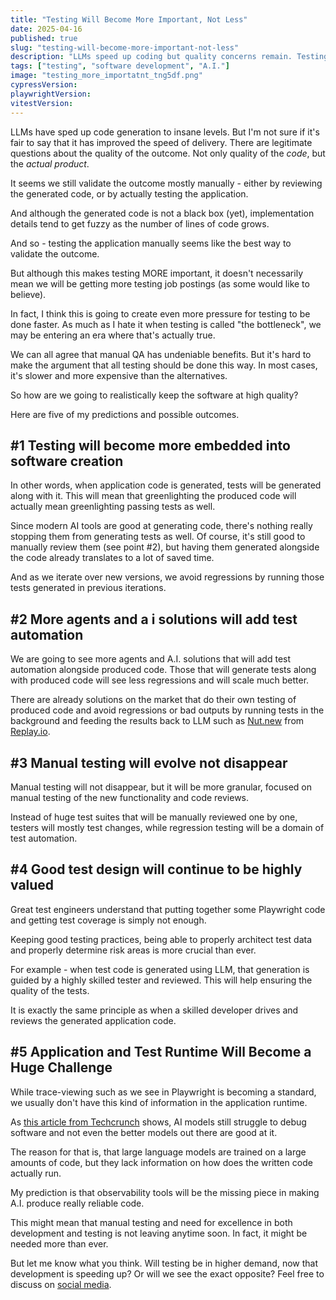 ```yaml
---
title: "Testing Will Become More Important, Not Less"
date: 2025-04-16
published: true
slug: "testing-will-become-more-important-not-less"
description: "LLMs speed up coding but quality concerns remain. Testing becomes more crucial, evolving to include AI-generated tests while human expertise in test design stays valuable."
tags: ["testing", "software development", "A.I."]
image: "testing_more_importatnt_tng5df.png"
cypressVersion:
playwrightVersion:
vitestVersion:
---
```


LLMs have sped up code generation to insane levels. But I'm not sure if it's fair to say that it has improved the speed of delivery. There are legitimate questions about the quality of the outcome. Not only quality of the *code*, but the *actual product*.

It seems we still validate the outcome mostly manually - either by reviewing the generated code, or by actually testing the application. 

And although the generated code is not a black box (yet), implementation details tend to get fuzzy as the number of lines of code grows.

And so - testing the application manually seems like the best way to validate the outcome.

But although this makes testing MORE important, it doesn't necessarily mean we will be getting more testing job postings (as some would like to believe).

In fact, I think this is going to create even more pressure for testing to be done faster. As much as I hate it when testing is called "the bottleneck", we may be entering an era where that's actually true.

We can all agree that manual QA has undeniable benefits. But it's hard to make the argument that all testing should be done this way. In most cases, it's slower and more expensive than the alternatives.

So how are we going to realistically keep the software at high quality? 

Here are five of my predictions and possible outcomes.

## #1 Testing will become more embedded into software creation

In other words, when application code is generated, tests will be generated along with it. This will mean that greenlighting the produced code will actually mean greenlighting passing tests as well. 

Since modern AI tools are good at generating code, there's nothing really stopping them from generating tests as well. Of course, it's still good to manually review them (see point #2), but having them generated alongside the code already translates to a lot of saved time.

And as we iterate over new versions, we avoid regressions by running those tests generated in previous iterations.

## #2 More agents and a i solutions will add test automation

We are going to see more agents and A.I. solutions that will add test automation alongside produced code. Those that will generate tests along with produced code will see less regressions and will scale much better.

There are already solutions on the market that do their own testing of produced code and avoid regressions or bad outputs by running tests in the background and feeding the results back to LLM such as [Nut.new](https://nut.new) from [Replay.io](https://replay.io).

## #3 Manual testing will evolve not disappear

Manual testing will not disappear, but it will be more granular, focused on manual testing of the new functionality and code reviews. 

Instead of huge test suites that will be manually reviewed one by one, testers will mostly test changes, while regression testing will be a domain of test automation.

## #4 Good test design will continue to be highly valued

Great test engineers understand that putting together some Playwright code and getting test coverage is simply not enough. 

Keeping good testing practices, being able to properly architect test data and properly determine risk areas is more crucial than ever.

For example - when test code is generated using LLM, that generation is guided by a highly skilled tester and reviewed. This will help ensuring the quality of the tests. 

It is exactly the same principle as when a skilled developer drives and reviews the generated application code.

## #5 Application and Test Runtime Will Become a Huge Challenge

While trace-viewing such as we see in Playwright is becoming a standard, we usually don't have this kind of information in the application runtime. 

As [this article from Techcrunch](https://techcrunch.com/2025/04/10/ai-models-still-struggle-to-debug-software-microsoft-study-shows/) shows, AI models still struggle to debug software and not even the better models out there are good at it.

The reason for that is, that large language models are trained on a large amounts of code, but they lack information on how does the written code actually run.

My prediction is that observability tools will be the missing piece in making A.I. produce really reliable code. 

This might mean that manual testing and need for excellence in both development and testing is not leaving anytime soon. In fact, it might be needed more than ever.

But let me know what you think. Will testing be in higher demand, now that development is speeding up? Or will we see the exact opposite? Feel free to discuss on [social media](https://links.filiphric.com).
